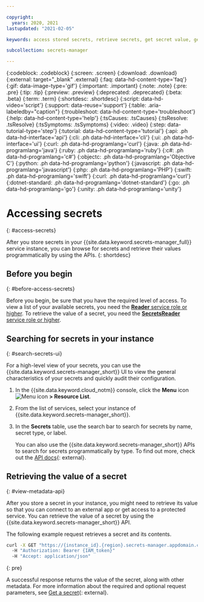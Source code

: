```yaml
---

copyright:
  years: 2020, 2021
lastupdated: "2021-02-05"

keywords: access stored secrets, retrieve secrets, get secret value, get secrets, view secrets, search secrets, get secret value

subcollection: secrets-manager

---
```


{:codeblock: .codeblock}
{:screen: .screen}
{:download: .download}
{:external: target="_blank" .external}
{:faq: data-hd-content-type='faq'}
{:gif: data-image-type='gif'}
{:important: .important}
{:note: .note}
{:pre: .pre}
{:tip: .tip}
{:preview: .preview}
{:deprecated: .deprecated}
{:beta: .beta}
{:term: .term}
{:shortdesc: .shortdesc}
{:script: data-hd-video='script'}
{:support: data-reuse='support'}
{:table: .aria-labeledby="caption"}
{:troubleshoot: data-hd-content-type='troubleshoot'}
{:help: data-hd-content-type='help'}
{:tsCauses: .tsCauses}
{:tsResolve: .tsResolve}
{:tsSymptoms: .tsSymptoms}
{:video: .video}
{:step: data-tutorial-type='step'}
{:tutorial: data-hd-content-type='tutorial'}
{:api: .ph data-hd-interface='api'}
{:cli: .ph data-hd-interface='cli'}
{:ui: .ph data-hd-interface='ui'}
{:curl: .ph data-hd-programlang='curl'}
{:java: .ph data-hd-programlang='java'}
{:ruby: .ph data-hd-programlang='ruby'}
{:c#: .ph data-hd-programlang='c#'}
{:objectc: .ph data-hd-programlang='Objective C'}
{:python: .ph data-hd-programlang='python'}
{:javascript: .ph data-hd-programlang='javascript'}
{:php: .ph data-hd-programlang='PHP'}
{:swift: .ph data-hd-programlang='swift'}
{:curl: .ph data-hd-programlang='curl'}
{:dotnet-standard: .ph data-hd-programlang='dotnet-standard'}
{:go: .ph data-hd-programlang='go'}
{:unity: .ph data-hd-programlang='unity'}

# Accessing secrets
{: #access-secrets}

After you store secrets in your {{site.data.keyword.secrets-manager_full}} service instance, you can browse for secrets and retrieve their values programmatically by using the APIs.
{: shortdesc}

## Before you begin
{: #before-access-secrets}

Before you begin, be sure that you have the required level of access. To view a list of your available secrets, you need the [**Reader** service role or higher](/docs/secrets-manager?topic=secrets-manager-iam). To retrieve the value of a secret, you need the [**SecretsReader** service role or higher](/docs/secrets-manager?topic=secrets-manager-iam).

## Searching for secrets in your instance
{: #search-secrets-ui}

For a high-level view of your secrets, you can use the {{site.data.keyword.secrets-manager_short}} UI to view the general characteristics of your secrets and quickly audit their configuration.

1. In the {{site.data.keyword.cloud_notm}} console, click the **Menu** icon ![Menu icon](../icons/icon_hamburger.svg) **> Resource List**.
2. From the list of services, select your instance of {{site.data.keyword.secrets-manager_short}}.
3. In the **Secrets** table, use the search bar to search for secrets by name, secret type, or label.

    You can also use the {{site.data.keyword.secrets-manager_short}} APIs to search for secrets programmatically by type. To find out more, check out the [API docs](/apidocs/secrets-manager){: external}.

## Retrieving the value of a secret
{: #view-metadata-api}

After you store a secret in your instance, you might need to retrieve its value so that you can connect to an external app or get access to a protected service. You can retrieve the value of a secret by using the {{site.data.keyword.secrets-manager_short}} API.

The following example request retrieves a secret and its contents.

```bash
curl -X GET "https://{instance_id}.{region}.secrets-manager.appdomain.cloud/api/v1/secrets/{secret_type}/{id}"
  -H "Authorization: Bearer {IAM_token}" 
  -H "Accept: application/json" 
```
{: pre}

A successful response returns the value of the secret, along with other metadata. For more information about the required and optional request parameters, see [Get a secret](/apidocs/secrets-manager#get-secret){: external}.



